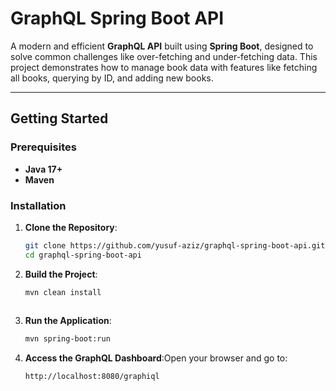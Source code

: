 # GraphQL Spring Boot API

A modern and efficient **GraphQL API** built using **Spring Boot**, designed to solve common challenges like over-fetching and under-fetching data. This project demonstrates how to manage book data with features like fetching all books, querying by ID, and adding new books.

---


## Getting Started

### Prerequisites
- **Java 17+**
- **Maven**

### Installation

1. **Clone the Repository**:
   ```bash
   git clone https://github.com/yusuf-aziz/graphql-spring-boot-api.git
   cd graphql-spring-boot-api
   
2. **Build the Project**:
   ```bash
   mvn clean install
     
3. **Run the Application**:
   ```bash
   mvn spring-boot:run   
   
4. **Access the GraphQL Dashboard**:Open your browser and go to:
   ```bash
   http://localhost:8080/graphiql 
